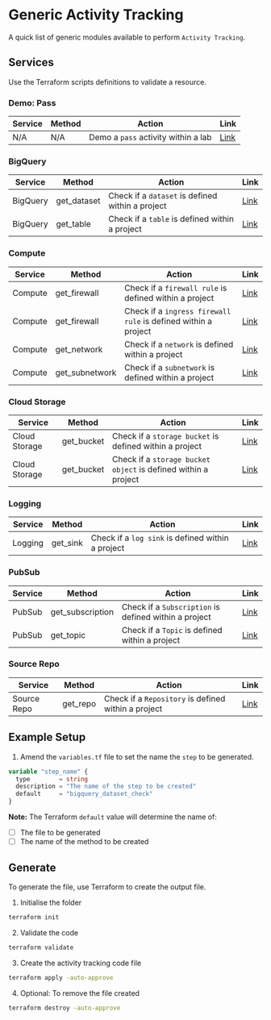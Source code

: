 # Generic Activity Tracking

A quick list of generic modules available to perform `Activity Tracking`.

## Services

Use the Terraform scripts definitions to validate a resource.

###  Demo: Pass 

| Service | Method | Action | Link |
|---------|--------|--------|------|
| N/A | N/A | Demo a `pass` activity within a lab | [Link](https://github.com/CloudVLab/terraform-lab-foundation/tree/main/activity-tracking/pass_step_check) |

###  BigQuery

| Service | Method | Action | Link |
|---------|--------|--------|------|
| BigQuery | get_dataset | Check if a `dataset` is defined within a project | [Link](https://github.com/CloudVLab/terraform-lab-foundation/tree/main/activity-tracking/bq_dataset_create) |
| BigQuery | get_table | Check if a `table` is defined within a project | [Link](https://github.com/CloudVLab/terraform-lab-foundation/tree/main/activity-tracking/bq_table_create) |

### Compute

| Service | Method | Action | Link |
|---------|--------|--------|------|
| Compute | get_firewall | Check if a `firewall rule` is defined within a project | [Link](https://github.com/CloudVLab/terraform-lab-foundation/tree/main/activity-tracking/fw_rule_create) |
| Compute | get_firewall | Check if a `ingress firewall rule` is defined within a project | [Link](https://github.com/CloudVLab/terraform-lab-foundation/tree/main/activity-tracking/fw_ingress_create) |
| Compute | get_network | Check if a `network` is defined within a project | [Link](https://github.com/CloudVLab/terraform-lab-foundation/tree/main/activity-tracking/vpc_network_create) |
| Compute | get_subnetwork | Check if a `subnetwork` is defined within a project | [Link](https://github.com/CloudVLab/terraform-lab-foundation/tree/main/activity-tracking/vpc_subnet_create) |


### Cloud Storage

| Service | Method | Action | Link |
|---------|--------|--------|------|
| Cloud Storage | get_bucket | Check if a `storage bucket` is defined within a project | [Link](https://github.com/CloudVLab/terraform-lab-foundation/tree/main/activity-tracking/gcs_bucket_create) |
| Cloud Storage | get_bucket | Check if a `storage bucket object` is defined within a project | [Link](https://github.com/CloudVLab/terraform-lab-foundation/tree/main/activity-tracking/gcs_bucket_object) |

### Logging

| Service | Method | Action | Link |
|---------|--------|--------|------|
| Logging | get_sink | Check if a `log sink` is defined within a project | [Link](https://github.com/CloudVLab/terraform-lab-foundation/tree/main/activity-tracking/log_sink_create) |

### PubSub

| Service | Method | Action | Link |
|---------|--------|--------|------|
| PubSub | get_subscription | Check if a `Subscription` is defined within a project | [Link](https://github.com/CloudVLab/terraform-lab-foundation/tree/main/activity-tracking/pubsub_sub_create) |
| PubSub | get_topic | Check if a `Topic` is defined within a project | [Link](https://github.com/CloudVLab/terraform-lab-foundation/tree/main/activity-tracking/pubsub_topic_create) |

### Source Repo

| Service | Method | Action | Link |
|---------|--------|--------|------|
| Source Repo | get_repo | Check if a `Repository` is defined within a project | [Link](https://github.com/CloudVLab/terraform-lab-foundation/tree/main/activity-tracking/source_repo_create) |



## Example Setup

1. Amend the `variables.tf` file to set the name the `step` to be generated.

```terraform
variable "step_name" {
  type        = string
  description = "The name of the step to be created"
  default     = "bigquery_dataset_check"
}
```

__Note:__ The Terraform `default` value will determine the name of:

- [ ] The file to be generated
- [ ] The name of the method to be created

## Generate

To generate the file, use Terraform to create the output file.

1. Initialise the folder 
```bash
terraform init
```

2. Validate the code
```bash
terraform validate
```

3. Create the activity tracking code file
```bash
terraform apply -auto-approve
```

4. Optional: To remove the file created
```bash
terraform destroy -auto-approve
```
